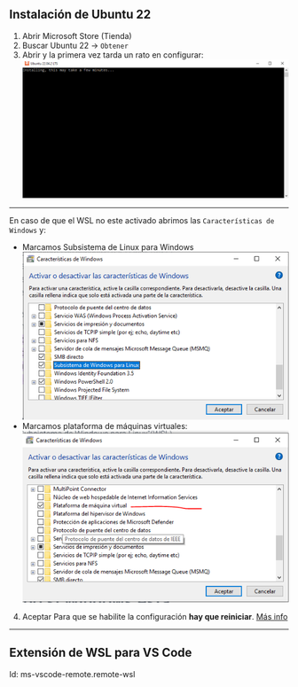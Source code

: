 ## Instalación de Ubuntu 22

1. Abrir Microsoft Store (Tienda)
2. Buscar Ubuntu 22 -> `Obtener`
3. Abrir y la primera vez tarda un rato en configurar:
![Alt text](1.png)
---
En caso de que el WSL no este activado abrimos las `Características de Windows` y:
- Marcamos Subsistema de Linux para Windows
![Alt text](2.png)
- Marcamos plataforma de máquinas virtuales:
![Alt text](3.png)
4. Aceptar
Para que se habilite la configuración **hay que reiniciar**. [Más info](https://windows.atsit.in/es/6557)
---
## Extensión de WSL para VS Code
Id: ms-vscode-remote.remote-wsl
